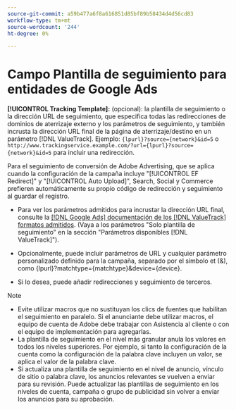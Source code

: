```yaml
---
source-git-commit: a59b477a6f8a616851d85bf89b58434d4d56cd83
workflow-type: tm+mt
source-wordcount: '244'
ht-degree: 0%

---
```

# Campo Plantilla de seguimiento para entidades de Google Ads

<!-- Search CRUD and bulk edit of Google entity settings -->

**[!UICONTROL Tracking Template]:** (opcional): la plantilla de seguimiento o la dirección URL de seguimiento, que especifica todas las redirecciones de dominios de aterrizaje externo y los parámetros de seguimiento, y también incrusta la dirección URL final de la página de aterrizaje/destino en un parámetro [!DNL ValueTrack]. Ejemplo: `{lpurl}?source={network}&id=5` o `http://www.trackingservice.example.com/?url={lpurl}?source={network}&id=5` para incluir una redirección.

Para el seguimiento de conversión de Adobe Advertising, que se aplica cuando la configuración de la campaña incluye &quot;[!UICONTROL EF Redirect]&quot; y &quot;[!UICONTROL Auto Upload]&quot;, Search, Social y Commerce prefieren automáticamente su propio código de redirección y seguimiento al guardar el registro.

* Para ver los parámetros admitidos para incrustar la dirección URL final, consulte la [[!DNL Google Ads] documentación de los [!DNL ValueTrack] formatos admitidos](https://support.google.com/google-ads/answer/6305348). (Vaya a los parámetros &quot;Solo plantilla de seguimiento&quot; en la sección &quot;Parámetros disponibles [!DNL ValueTrack]&quot;).

* Opcionalmente, puede incluir parámetros de URL y cualquier parámetro personalizado definido para la campaña, separado por el símbolo et (&amp;), como {lpurl}?matchtype={matchtype}&amp;device={device}.

* Si lo desea, puede añadir redirecciones y seguimiento de terceros.

>[!NOTE]
>
>* Evite utilizar macros que no sustituyan los clics de fuentes que habilitan el seguimiento en paralelo. Si el anunciante debe utilizar macros, el equipo de cuenta de Adobe debe trabajar con Asistencia al cliente o con el equipo de implementación para agregarlas.
>* La plantilla de seguimiento en el nivel más granular anula los valores en todos los niveles superiores. Por ejemplo, si tanto la configuración de la cuenta como la configuración de la palabra clave incluyen un valor, se aplica el valor de la palabra clave.
>* Si actualiza una plantilla de seguimiento en el nivel de anuncio, vínculo de sitio o palabra clave, los anuncios relevantes se vuelven a enviar para su revisión. Puede actualizar las plantillas de seguimiento en los niveles de cuenta, campaña o grupo de publicidad sin volver a enviar los anuncios para su aprobación.
